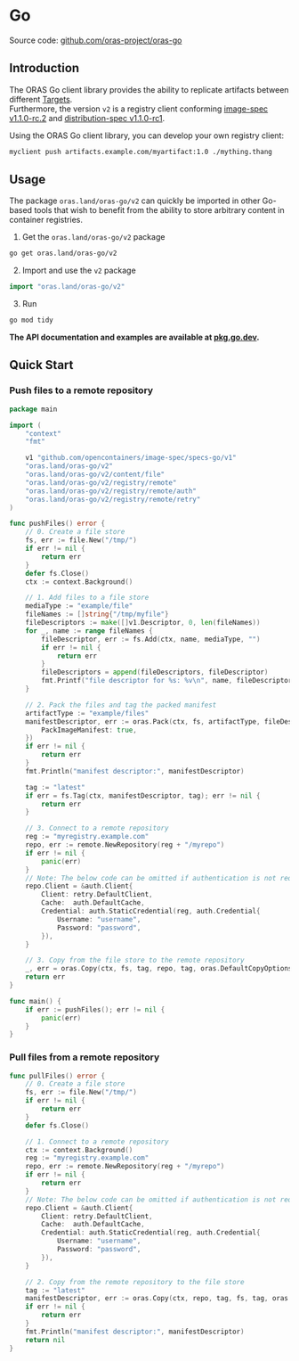 # Go

Source code: [github.com/oras-project/oras-go](https://github.com/oras-project/oras-go)

## Introduction

The ORAS Go client library provides the ability to replicate artifacts between different [Targets](../#target).  
Furthermore, the version `v2` is a registry client conforming [image-spec v1.1.0-rc.2](https://github.com/opencontainers/image-spec/releases/tag/v1.1.0-rc2) and [distribution-spec v1.1.0-rc1](https://github.com/opencontainers/distribution-spec/blob/v1.1.0-rc1/spec.md).

Using the ORAS Go client library, you can develop your own registry client:

```sh
myclient push artifacts.example.com/myartifact:1.0 ./mything.thang
```

## Usage

The package `oras.land/oras-go/v2` can quickly be imported in other Go-based tools that
wish to benefit from the ability to store arbitrary content in container registries.

1. Get the  `oras.land/oras-go/v2` package
```sh
go get oras.land/oras-go/v2
```

2. Import and use the `v2` package
```go
import "oras.land/oras-go/v2"
```

3. Run
```sh
go mod tidy
```

**The API documentation and examples are available at [pkg.go.dev](https://pkg.go.dev/oras.land/oras-go/v2).**

## Quick Start

### Push files to a remote repository

```go
package main

import (
    "context"
    "fmt"

    v1 "github.com/opencontainers/image-spec/specs-go/v1"
    "oras.land/oras-go/v2"
    "oras.land/oras-go/v2/content/file"
    "oras.land/oras-go/v2/registry/remote"
    "oras.land/oras-go/v2/registry/remote/auth"
    "oras.land/oras-go/v2/registry/remote/retry"
)

func pushFiles() error {
    // 0. Create a file store
    fs, err := file.New("/tmp/")
    if err != nil {
        return err
    }
    defer fs.Close()
    ctx := context.Background()

    // 1. Add files to a file store
    mediaType := "example/file"
    fileNames := []string{"/tmp/myfile"}
    fileDescriptors := make([]v1.Descriptor, 0, len(fileNames))
    for _, name := range fileNames {
        fileDescriptor, err := fs.Add(ctx, name, mediaType, "")
        if err != nil {
            return err
        }
        fileDescriptors = append(fileDescriptors, fileDescriptor)
        fmt.Printf("file descriptor for %s: %v\n", name, fileDescriptor)
    }

    // 2. Pack the files and tag the packed manifest
    artifactType := "example/files"
    manifestDescriptor, err := oras.Pack(ctx, fs, artifactType, fileDescriptors, oras.PackOptions{
        PackImageManifest: true,
    })
    if err != nil {
        return err
    }
    fmt.Println("manifest descriptor:", manifestDescriptor)

    tag := "latest"
    if err = fs.Tag(ctx, manifestDescriptor, tag); err != nil {
        return err
    }

    // 3. Connect to a remote repository
    reg := "myregistry.example.com"
    repo, err := remote.NewRepository(reg + "/myrepo")
    if err != nil {
        panic(err)
    }
    // Note: The below code can be omitted if authentication is not required
    repo.Client = &auth.Client{
        Client: retry.DefaultClient,
        Cache:  auth.DefaultCache,
        Credential: auth.StaticCredential(reg, auth.Credential{
            Username: "username",
            Password: "password",
        }),
    }

    // 3. Copy from the file store to the remote repository
    _, err = oras.Copy(ctx, fs, tag, repo, tag, oras.DefaultCopyOptions)
    return err
}

func main() {
    if err := pushFiles(); err != nil {
        panic(err)
    }
}
```

### Pull files from a remote repository

```go
func pullFiles() error {
    // 0. Create a file store
    fs, err := file.New("/tmp/")
    if err != nil {
        return err
    }
    defer fs.Close()

    // 1. Connect to a remote repository
    ctx := context.Background()
    reg := "myregistry.example.com"
    repo, err := remote.NewRepository(reg + "/myrepo")
    if err != nil {
        return err
    }
    // Note: The below code can be omitted if authentication is not required
    repo.Client = &auth.Client{
        Client: retry.DefaultClient,
        Cache:  auth.DefaultCache,
        Credential: auth.StaticCredential(reg, auth.Credential{
            Username: "username",
            Password: "password",
        }),
    }

    // 2. Copy from the remote repository to the file store
    tag := "latest"
    manifestDescriptor, err := oras.Copy(ctx, repo, tag, fs, tag, oras.DefaultCopyOptions)
    if err != nil {
        return err
    }
    fmt.Println("manifest descriptor:", manifestDescriptor)
    return nil
}
```
